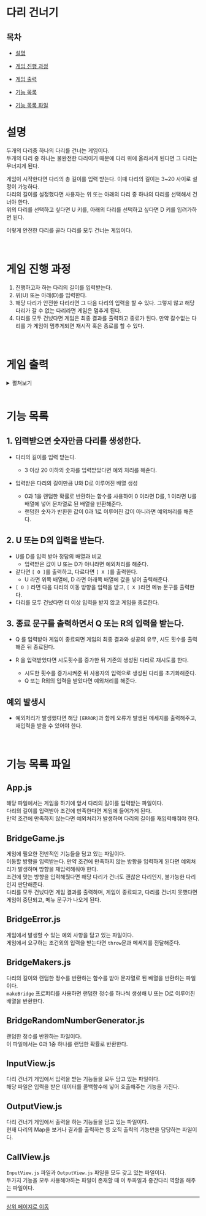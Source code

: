 # 다리 건너기

## 목차

- [설명](#설명)

- [게임 진행 과정](#게임-진행-과정)

- [게임 출력](#게임-출력)

- [기능 목록](#기능-목록)

- [기능 목록 파일](#기능-목록-파일)

# 설명

두개의 다리중 하나의 다리를 건너는 게임이다.</br>
두개의 다리 중 하나는 불완전한 다리이기 때문에 다리 위에 올라서게 된다면 그 다리는 무너지게 된다.

게임이 시작한다면 다리의 총 길이를 입력 받는다. 이때 다리의 길이는 3~20 사이로 설정이 가능하다.</br>
다리의 길이를 설정했다면 사용자는 위 또는 아래의 다리 중 하나의 다리를 선택해서 건너야 한다. </br>
위의 다리를 선택하고 싶다면 U 키를, 아래의 다리를 선택하고 싶다면 D 키를 입려가하면 된다. </br>

이렇게 안전한 다리를 골라 다리를 모두 건너는 게임이다.</br>

</br>

# 게임 진행 과정

1. 진행하고자 하는 다리의 길이를 입력받는다.
2. 위(U) 또는 아래(D)를 입력한다.
3. 해당 다리가 안전한 다리라면 그 다음 다리의 입력을 할 수 있다. 그렇지 않고 해당 다리가 갈 수 없는 다리라면 게임은 멈추게 된다.
4. 다리를 모두 건넜다면 게임은 최종 결과를 출력하고 종료가 된다. 만약 갈수없는 다리를 가 게임이 멈추게되면 재시작 혹은 종료를 할 수 있다.

  </br>

# 게임 출력

<details>
<summary>
펼쳐보기

</br>
</summary>

<pre>
다리 건너기 게임을 시작합니다.

다리의 길이를 입력해주세요.
3

이동할 칸을 선택해주세요. (위: U, 아래: D)
U
[ O ]
[   ]

이동할 칸을 선택해주세요. (위: U, 아래: D)
U
[ O | X ]
[   |   ]

게임을 다시 시도할지 여부를 입력해주세요. (재시도: R, 종료: Q)
R
이동할 칸을 선택해주세요. (위: U, 아래: D)
U
[ O ]
[   ]

이동할 칸을 선택해주세요. (위: U, 아래: D)
D
[ O |   ]
[   | O ]

이동할 칸을 선택해주세요. (위: U, 아래: D)
D
[ O |   |   ]
[   | O | O ]

최종 게임 결과
[ O |   |   ]
[   | O | O ]

게임 성공 여부: 성공
총 시도한 횟수: 2
</pre>
</details>

</br>

# 기능 목록

## 1. 입력받으면 숫자만큼 다리를 생성한다.

- 다리의 길이를 입력 받는다.
  - 3 이상 20 이하의 숫자를 입력받았다면 예외 처리를 해준다.
- 입력받은 다리의 길이만큼 U와 D로 이루어진 배열 생성

  - 0과 1을 랜덤한 확률로 반환하는 함수를 사용하여 0 이라면 D를, 1 이라면 U를 배열에 넣어 문자열로 된 배열을 반환해준다.
  - 랜덤한 숫자가 반환한 값이 0과 1로 이루어진 값이 아니라면 예외처리를 해준다.

## 2. U 또는 D의 입력을 받는다.

- U를 D를 입력 받아 정답의 배열과 비교
  - 입력받은 값이 U 또는 D가 아니라면 예외처리를 해준다.
- 같다면 `[ O ]`를 출력하고, 다르다면 `[ X ]`를 출력한다.
  - U 라면 위쪽 배열에, D 라면 아래쪽 배열에 값을 넣어 출력해준다.
- `[ O ]` 라면 다음 다리의 이동 방향을 입력을 받고, `[ X ]`라면 메뉴 문구를 출력한다.
- 다리를 모두 건넜다면 더 이상 입력을 받지 않고 게임을 종료한다.

## 3. 종료 문구를 출력하면서 Q 또는 R의 입력을 받는다.

- Q 를 입력받아 게임이 종료되면 게임의 최종 결과와 성공의 유무, 시도 횟수를 출력해준 뒤 종료된다.
- R 을 입력받았다면 시도횟수를 증가한 뒤 기존의 생성된 다리로 재시도를 한다.

  - 시도한 횟수를 증가시켜준 뒤 사용자의 입력으로 생성된 다리를 초기화해준다.
  - Q 또는 R외의 입력을 받았다면 예외처리를 해준다.

## 예외 발생시

- 예외처리가 발생했다면 해당 `[ERROR]`과 함께 오류가 발생된 메세지를 출력해주고, 재입력을 받을 수 있어야 한다.

</br>

# 기능 목록 파일

## App.js

해당 파일에서는 게임을 하기에 앞서 다리의 길이를 입력받는 파일이다.</br>
다리의 길이를 입력받아 조건에 만족한다면 게임에 들어가게 된다.</br>
만약 조건에 만족하지 않는다면 예외처리가 발생하며 다리의 길이를 재입력해줘야 한다.

## BridgeGame.js

게임에 필요한 전반적인 기능들을 담고 있는 파일이다. </br>
이동할 방향을 입력받는다. 만약 조건에 만족하지 않는 방향을 입력하게 된다면 예외처리가 발생하며 방향을 재입력해줘야 한다.</br>
조건에 맞는 방향을 입력해줬다면 해당 다리가 건너도 괜찮은 다리인지, 불가능한 다리인지 판단해준다. </br>
다리를 모두 건넜다면 게임 결과를 출력하며, 게임이 종료되고, 다리를 건너지 못했다면 게임이 중단되고, 메뉴 문구가 나오게 된다.

## BridgeError.js

게임에서 발생할 수 있는 예외 사항을 담고 있는 파일이다.</br>
게임에서 요구하는 조건외의 입력을 받는다면 `throw`문과 메세지를 전달해준다.

## BridgeMakers.js

다리의 길이와 랜덤한 정수를 반환하는 함수를 받아 문자열로 된 배열을 반환하는 파일이다.</br>
`makeBridge` 프로퍼티를 사용하면 랜덤한 정수를 하나씩 생성해 U 또는 D로 이루어진 배열을 반환한다.

## BridgeRandomNumberGenerator.js

랜덤한 정수를 반환하는 파일이다. </br>
이 파일에서는 0과 1중 하나를 랜덤한 확률로 반환한다.

## InputView.js

다리 건너기 게임에서 입력을 받는 기능들을 모두 담고 있는 파일이다. </br>
해당 파일은 입력을 받은 데이터를 콜백함수에 넣어 호출해주는 기능을 가진다.

## OutputView.js

다리 건너기 게임에서 출력을 하는 기능들을 담고 있는 파일이다. </br>
현재 다리의 Map을 보거나 결과를 출력하는 등 오직 출력의 기능만을 담당하는 파일이다.

## CallView.js

`InputView.js` 파일과 `OutputView.js` 파일을 모두 갖고 있는 파일이다.</br>
두가지 기능을 모두 사용해야하는 파일이 존재할 때 이 두파일과 중간다리 역할을 해주는 파일이다.

---

[상위 페이지로 이동](#다리-건너기)
